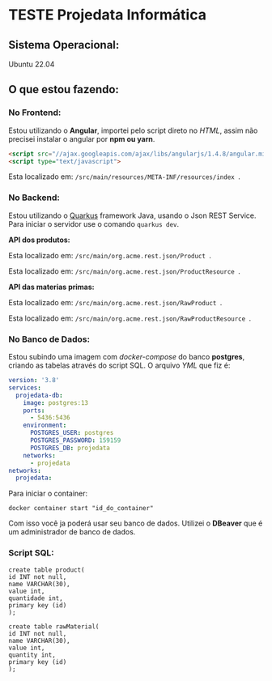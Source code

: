 # TESTE Projedata Informática

## Sistema Operacional:

Ubuntu 22.04

## O que estou fazendo:

### No Frontend:

Estou utilizando o **Angular**, importei pelo script direto no *HTML*, assim não precisei instalar o angular por **npm ou yarn**.

```html
<script src="//ajax.googleapis.com/ajax/libs/angularjs/1.4.8/angular.min.js"></script>
<script type="text/javascript">
```

Esta localizado em: ```/src/main/resources/META-INF/resources/index ```.

### No Backend:

Estou utilizando o [Quarkus](https://quarkus.io/) framework Java, usando o Json REST Service. Para iniciar o servidor use o comando ``` quarkus dev ```.

**API dos produtos:**

Esta localizado em: ```/src/main/org.acme.rest.json/Product ```.

Esta localizado em: ```/src/main/org.acme.rest.json/ProductResource ```.

**API das materias primas:**

Esta localizado em: ```/src/main/org.acme.rest.json/RawProduct ```.

Esta localizado em: ```/src/main/org.acme.rest.json/RawProductResource ```.

### No Banco de Dados:

Estou subindo uma imagem com *docker-compose* do banco **postgres**, criando as tabelas através do script SQL.
O arquivo *YML* que fiz é:
```yml
version: '3.8'
services:
  projedata-db:
    image: postgres:13
    ports:
      - 5436:5436
    environment:
      POSTGRES_USER: postgres
      POSTGRES_PASSWORD: 159159
      POSTGRES_DB: projedata
    networks:
      - projedata
networks:
  projedata: 
```

Para iniciar o container:
```docker
docker container start "id_do_container"
```
Com isso você ja poderá usar seu banco de dados. Utilizei o **DBeaver** que é um administrador de banco de dados.

### Script SQL:

```POSTGRESQL
create table product(
id INT not null,
name VARCHAR(30),
value int,
quantidade int,
primary key (id)
);

create table rawMaterial(
id INT not null,
name VARCHAR(30),
value int,
quantity int,
primary key (id)
);
```